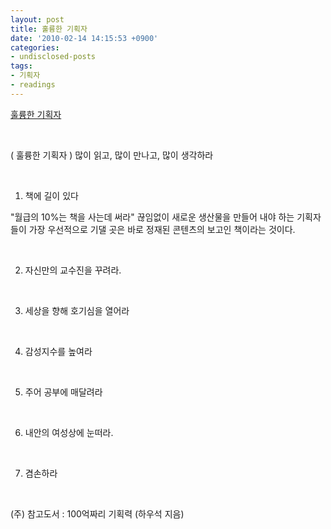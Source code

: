 ```yaml
---
layout: post
title: 훌륭한 기획자
date: '2010-02-14 14:15:53 +0900'
categories:
- undisclosed-posts
tags:
- 기획자
- readings
---
```


[훌륭한 기획자](http://blog.naver.com/ygs8888/10014815130)
  
 
  
( 훌륭한 기획자 ) 많이 읽고, 많이 만나고, 많이 생각하라
  
 
  
1) 책에 길이 있다
  
"월급의 10%는 책을 사는데 써라" 끊임없이 새로운 생산물을 만들어 내야 하는 기획자들이 가장 우선적으로 기댈 곳은 바로 정재된 콘텐츠의 보고인 책이라는 것이다.
  
 
  
2) 자신만의 교수진을 꾸려라.
  
 
  
3) 세상을 향해 호기심을 열어라
  
 
  
4) 감성지수를 높여라
  
 
  
5) 주어 공부에 매달려라
  
 
  
6) 내안의 여성상에 눈떠라.
  
 
  
7) 겸손하라
  
 
  
(주) 참고도서 : 100억짜리 기획력 (하우석 지음) 
